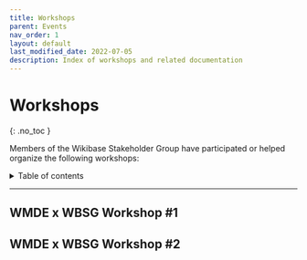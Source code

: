 ```yaml
---
title: Workshops
parent: Events
nav_order: 1
layout: default
last_modified_date: 2022-07-05
description: Index of workshops and related documentation
---
```




# Workshops
{: .no_toc }

Members of the Wikibase Stakeholder Group have participated or helped organize the following workshops: 


<details markdown="block">

<summary>Table of contents</summary>
{: .text-delta }

1. TOC
{:toc }

</details>



----

## WMDE x WBSG Workshop #1


## WMDE x WBSG Workshop #2

